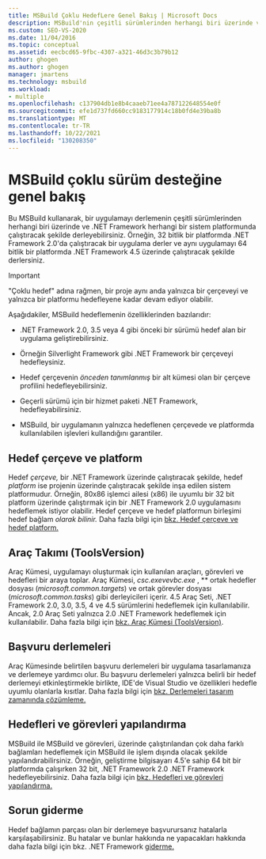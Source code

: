 ```yaml
---
title: MSBuild Çoklu HedefLere Genel Bakış | Microsoft Docs
description: MSBuild'nin çeşitli sürümlerinden herhangi biri üzerinde ve çeşitli sistem platformlarından herhangi biri üzerinde .NET Framework derlemek için .NET Framework kullanmayı öğrenin.
ms.custom: SEO-VS-2020
ms.date: 11/04/2016
ms.topic: conceptual
ms.assetid: eecbcd65-9fbc-4307-a321-46d3c3b79b12
author: ghogen
ms.author: ghogen
manager: jmartens
ms.technology: msbuild
ms.workload:
- multiple
ms.openlocfilehash: c137904db1e8b4caaeb71ee4a787122648554e0f
ms.sourcegitcommit: efe1d737fd660cc9183177914c18b0fd4e39ba8b
ms.translationtype: MT
ms.contentlocale: tr-TR
ms.lasthandoff: 10/22/2021
ms.locfileid: "130208350"
---
```

# <a name="msbuild-multitargeting-overview"></a>MSBuild çoklu sürüm desteğine genel bakış

Bu MSBuild kullanarak, bir uygulamayı derlemenin çeşitli sürümlerinden herhangi biri üzerinde ve .NET Framework herhangi bir sistem platformunda çalıştıracak şekilde derleyebilirsiniz. Örneğin, 32 bitlik bir platformda .NET Framework 2.0'da çalıştıracak bir uygulama derler ve aynı uygulamayı 64 bitlik bir platformda .NET Framework 4.5 üzerinde çalıştıracak şekilde derlersiniz.

> [!IMPORTANT]
> "Çoklu hedef" adına rağmen, bir proje aynı anda yalnızca bir çerçeveyi ve yalnızca bir platformu hedefleyene kadar devam ediyor olabilir.

 Aşağıdakiler, MSBuild hedeflemenin özelliklerinden bazılarıdır:

- .NET Framework 2.0, 3.5 veya 4 gibi önceki bir sürümü hedef alan bir uygulama geliştirebilirsiniz.

- Örneğin Silverlight Framework gibi .NET Framework bir çerçeveyi hedefleysiniz.

- Hedef çerçevenin *önceden tanımlanmış* bir alt kümesi olan bir çerçeve profilini hedefleyebilirsiniz.

- Geçerli sürümü için bir hizmet paketi .NET Framework, hedefleyabilirsiniz.

- MSBuild, bir uygulamanın yalnızca hedeflenen çerçevede ve platformda kullanılabilen işlevleri kullandığını garantiler.

## <a name="target-framework-and-platform"></a>Hedef çerçeve ve platform

 Hedef *çerçeve,* bir .NET Framework üzerinde çalıştıracak şekilde, hedef *platform* ise projenin üzerinde çalıştıracak şekilde inşa edilen sistem platformudur.  Örneğin, 80x86 işlemci ailesi (x86) ile uyumlu bir 32 bit platform üzerinde çalıştırmak için bir .NET Framework 2.0 uygulamasını hedeflemek istiyor olabilir. Hedef çerçeve ve hedef platformun birleşimi hedef bağlam *olarak bilinir.* Daha fazla bilgi için [bkz. Hedef çerçeve ve hedef platform.](../msbuild/msbuild-target-framework-and-target-platform.md)

## <a name="toolset-toolsversion"></a>Araç Takımı (ToolsVersion)

 Araç Kümesi, uygulamayı oluşturmak için kullanılan araçları, görevleri ve hedefleri bir araya toplar. Araç Kümesi, *csc.exevevbc.exe* , ** ortak hedefler dosyası (*microsoft.common.targets*) ve ortak görevler dosyası (*microsoft.common.tasks*) gibi derleyicileri içerir. 4.5 Araç Seti, .NET Framework 2.0, 3.0, 3.5, 4 ve 4.5 sürümlerini hedeflemek için kullanılabilir. Ancak, 2.0 Araç Seti yalnızca 2.0 .NET Framework hedeflemek için kullanılabilir. Daha fazla bilgi için [bkz. Araç Kümesi (ToolsVersion)](../msbuild/msbuild-toolset-toolsversion.md).

## <a name="reference-assemblies"></a>Başvuru derlemeleri

 Araç Kümesinde belirtilen başvuru derlemeleri bir uygulama tasarlamanıza ve derlemeye yardımcı olur. Bu başvuru derlemeleri yalnızca belirli bir hedef derlemeyi etkinleştirmekle birlikte, IDE'de Visual Studio ve özellikleri hedefle uyumlu olanlarla kısıtlar. Daha fazla bilgi için [bkz. Derlemeleri tasarım zamanında çözümleme.](../msbuild/resolving-assemblies-at-design-time.md)

## <a name="configure-targets-and-tasks"></a>Hedefleri ve görevleri yapılandırma

 MSBuild ile MSBuild ve görevleri, üzerinde çalıştırılandan çok daha farklı bağlamları hedeflemek için MSBuild ile işlem dışında olacak şekilde yapılandırabilirsiniz.  Örneğin, geliştirme bilgisayarı 4.5'e sahip 64 bit bir platformda çalışırken 32 bit, .NET Framework 2.0 .NET Framework hedefleyebilirsiniz. Daha fazla bilgi için [bkz. Hedefleri ve görevleri yapılandırma.](../msbuild/configure-tasks.md)

## <a name="troubleshooting"></a>Sorun giderme

 Hedef bağlamın parçası olan bir derlemeye başvurursanız hatalarla karşılaşabilirsiniz. Bu hatalar ve bunlar hakkında ne yapacakları hakkında daha fazla bilgi için bkz. .NET Framework [giderme.](../msbuild/troubleshooting-dotnet-framework-targeting-errors.md)

